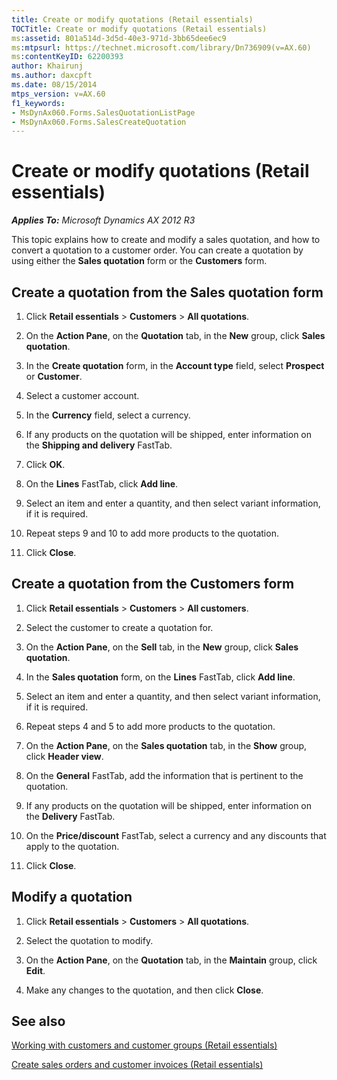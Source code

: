 ```yaml
---
title: Create or modify quotations (Retail essentials)
TOCTitle: Create or modify quotations (Retail essentials)
ms:assetid: 801a514d-3d5d-40e3-971d-3bb65dee6ec9
ms:mtpsurl: https://technet.microsoft.com/library/Dn736909(v=AX.60)
ms:contentKeyID: 62200393
author: Khairunj
ms.author: daxcpft
ms.date: 08/15/2014
mtps_version: v=AX.60
f1_keywords:
- MsDynAx060.Forms.SalesQuotationListPage
- MsDynAx060.Forms.SalesCreateQuotation
---
```


# Create or modify quotations (Retail essentials) 


_**Applies To:** Microsoft Dynamics AX 2012 R3_

This topic explains how to create and modify a sales quotation, and how to convert a quotation to a customer order. You can create a quotation by using either the **Sales quotation** form or the **Customers** form.

## Create a quotation from the Sales quotation form

1.  Click **Retail essentials** \> **Customers** \> **All quotations**.

2.  On the **Action Pane**, on the **Quotation** tab, in the **New** group, click **Sales quotation**.

3.  In the **Create quotation** form, in the **Account type** field, select **Prospect** or **Customer**.

4.  Select a customer account.

5.  In the **Currency** field, select a currency.

6.  If any products on the quotation will be shipped, enter information on the **Shipping and delivery** FastTab.

7.  Click **OK**.

8.  On the **Lines** FastTab, click **Add line**.

9.  Select an item and enter a quantity, and then select variant information, if it is required.

10. Repeat steps 9 and 10 to add more products to the quotation.

11. Click **Close**.

## Create a quotation from the Customers form

1.  Click **Retail essentials** \> **Customers** \> **All customers**.

2.  Select the customer to create a quotation for.

3.  On the **Action Pane**, on the **Sell** tab, in the **New** group, click **Sales quotation**.

4.  In the **Sales quotation** form, on the **Lines** FastTab, click **Add line**.

5.  Select an item and enter a quantity, and then select variant information, if it is required.

6.  Repeat steps 4 and 5 to add more products to the quotation.

7.  On the **Action Pane**, on the **Sales quotation** tab, in the **Show** group, click **Header view**.

8.  On the **General** FastTab, add the information that is pertinent to the quotation.

9.  If any products on the quotation will be shipped, enter information on the **Delivery** FastTab.

10. On the **Price/discount** FastTab, select a currency and any discounts that apply to the quotation.

11. Click **Close**.

## Modify a quotation

1.  Click **Retail essentials** \> **Customers** \> **All quotations**.

2.  Select the quotation to modify.

3.  On the **Action Pane**, on the **Quotation** tab, in the **Maintain** group, click **Edit**.

4.  Make any changes to the quotation, and then click **Close**.

## See also

[Working with customers and customer groups (Retail essentials)](working-with-customers-and-customer-groups-retail-essentials.md)

[Create sales orders and customer invoices (Retail essentials)](create-sales-orders-and-customer-invoices-retail-essentials.md)

  


